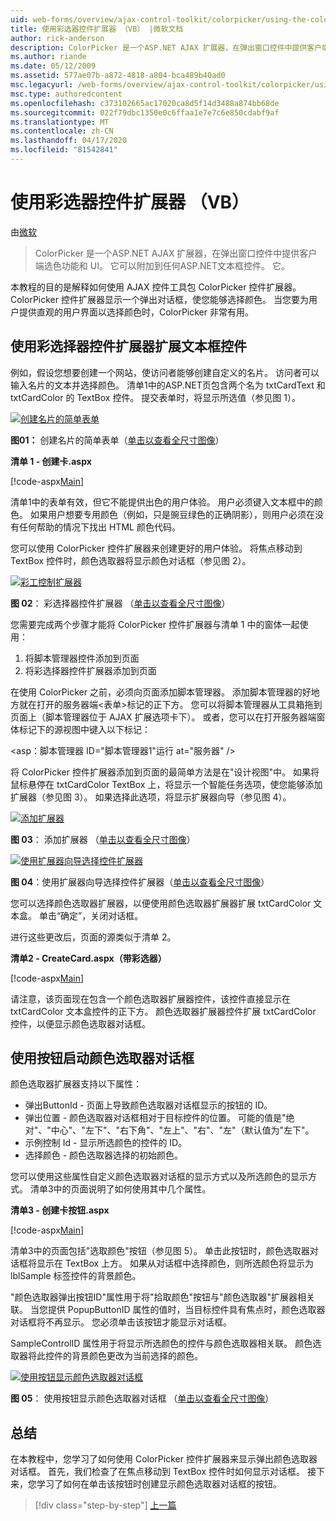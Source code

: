 ```yaml
---
uid: web-forms/overview/ajax-control-toolkit/colorpicker/using-the-colorpicker-control-extender-vb
title: 使用彩选器控件扩展器 （VB） |微软文档
author: rick-anderson
description: ColorPicker 是一个ASP.NET AJAX 扩展器，在弹出窗口控件中提供客户端选色功能和 UI。 它可以附加到任何ASP.NET...
ms.author: riande
ms.date: 05/12/2009
ms.assetid: 577ae07b-a872-4818-a804-bca489b40ad0
msc.legacyurl: /web-forms/overview/ajax-control-toolkit/colorpicker/using-the-colorpicker-control-extender-vb
msc.type: authoredcontent
ms.openlocfilehash: c373102665ac17020ca8d5f14d3488a874bb68de
ms.sourcegitcommit: 022f79dbc1350e0c6ffaa1e7e7c6e850cdabf9af
ms.translationtype: MT
ms.contentlocale: zh-CN
ms.lasthandoff: 04/17/2020
ms.locfileid: "81542841"
---
```

# <a name="using-the-colorpicker-control-extender-vb"></a>使用彩选器控件扩展器 （VB）

由[微软](https://github.com/microsoft)

> ColorPicker 是一个ASP.NET AJAX 扩展器，在弹出窗口控件中提供客户端选色功能和 UI。 它可以附加到任何ASP.NET文本框控件。 它。

本教程的目的是解释如何使用 AJAX 控件工具包 ColorPicker 控件扩展器。 ColorPicker 控件扩展器显示一个弹出对话框，使您能够选择颜色。 当您要为用户提供直观的用户界面以选择颜色时，ColorPicker 非常有用。

## <a name="extending-a-textbox-control-with-the-colorpicker-control-extender"></a>使用彩选择器控件扩展器扩展文本框控件

例如，假设您想要创建一个网站，使访问者能够创建自定义的名片。 访问者可以输入名片的文本并选择颜色。 清单1中的ASP.NET页包含两个名为 txtCardText 和 txtCardColor 的 TextBox 控件。 提交表单时，将显示所选值（参见图 1）。

[![创建名片的简单表单](using-the-colorpicker-control-extender-vb/_static/image1.jpg)](using-the-colorpicker-control-extender-vb/_static/image1.png)

**图01：** 创建名片的简单表单（[单击以查看全尺寸图像](using-the-colorpicker-control-extender-vb/_static/image2.png)）

**清单 1 - 创建卡.aspx**

[!code-aspx[Main](using-the-colorpicker-control-extender-vb/samples/sample1.aspx)]

清单1中的表单有效，但它不能提供出色的用户体验。 用户必须键入文本框中的颜色。 如果用户想要专用颜色（例如，只是豌豆绿色的正确阴影），则用户必须在没有任何帮助的情况下找出 HTML 颜色代码。

您可以使用 ColorPicker 控件扩展器来创建更好的用户体验。 将焦点移动到 TextBox 控件时，颜色选取器将显示颜色对话框（参见图 2）。

[![彩工控制扩展器](using-the-colorpicker-control-extender-vb/_static/image2.jpg)](using-the-colorpicker-control-extender-vb/_static/image3.png)

**图 02**： 彩选择器控件扩展器 （[单击以查看全尺寸图像](using-the-colorpicker-control-extender-vb/_static/image4.png)）

您需要完成两个步骤才能将 ColorPicker 控件扩展器与清单 1 中的窗体一起使用：

1. 将脚本管理器控件添加到页面
2. 将彩选择器控件扩展器添加到页面

在使用 ColorPicker 之前，必须向页面添加脚本管理器。 添加脚本管理器的好地方就在打开的服务器端&lt;表单&gt;标记的正下方。 您可以将脚本管理器从工具箱拖到页面上（脚本管理器位于 AJAX 扩展选项卡下）。 或者，您可以在打开服务器端窗体标记下的源视图中键入以下标记：

&lt;asp：脚本管理器 ID="脚本管理器1"运行 at="服务器" /&gt;

将 ColorPicker 控件扩展器添加到页面的最简单方法是在"设计视图"中。 如果将鼠标悬停在 txtCardColor TextBox 上，将显示一个智能任务选项，使您能够添加扩展器（参见图 3）。 如果选择此选项，将显示扩展器向导（参见图 4）。

[![添加扩展器](using-the-colorpicker-control-extender-vb/_static/image3.jpg)](using-the-colorpicker-control-extender-vb/_static/image5.png)

**图 03**： 添加扩展器 （[单击以查看全尺寸图像](using-the-colorpicker-control-extender-vb/_static/image6.png)）

[![使用扩展器向导选择控件扩展器](using-the-colorpicker-control-extender-vb/_static/image4.jpg)](using-the-colorpicker-control-extender-vb/_static/image7.png)

**图 04**：使用扩展器向导选择控件扩展器（[单击以查看全尺寸图像](using-the-colorpicker-control-extender-vb/_static/image8.png)）

您可以选择颜色选取器扩展器，以便使用颜色选取器扩展器扩展 txtCardColor 文本盒。 单击“确定”，关闭对话框。

进行这些更改后，页面的源类似于清单 2。

**清单2 - CreateCard.aspx（带彩选器）**

[!code-aspx[Main](using-the-colorpicker-control-extender-vb/samples/sample2.aspx)]

请注意，该页面现在包含一个颜色选取器扩展器控件，该控件直接显示在 txtCardColor 文本盒控件的正下方。 颜色选取器扩展器控件扩展 txtCardColor 控件，以便显示颜色选取器对话框。

## <a name="using-a-button-to-launch-the-color-picker-dialog"></a>使用按钮启动颜色选取器对话框

颜色选取器扩展器支持以下属性：

- 弹出ButtonId - 页面上导致颜色选取器对话框显示的按钮的 ID。
- 弹出位置 - 颜色选取器对话框相对于目标控件的位置。 可能的值是"绝对"、"中心"、"左下"、"右下角"、"左上"、"右"、"左"（默认值为"左下"。
- 示例控制 Id - 显示所选颜色的控件的 ID。
- 选择颜色 - 颜色选取器选择的初始颜色。

您可以使用这些属性自定义颜色选取器对话框的显示方式以及所选颜色的显示方式。 清单3中的页面说明了如何使用其中几个属性。

**清单3 - 创建卡按钮.aspx**

[!code-aspx[Main](using-the-colorpicker-control-extender-vb/samples/sample3.aspx)]

清单3中的页面包括"选取颜色"按钮（参见图 5）。 单击此按钮时，颜色选取器对话框将显示在 TextBox 上方。 如果从对话框中选择颜色，则所选颜色将显示为 lblSample 标签控件的背景颜色。

"颜色选取器弹出按钮ID"属性用于将"拾取颜色"按钮与"颜色选取器"扩展器相关联。 当您提供 PopupButtonID 属性的值时，当目标控件具有焦点时，颜色选取器对话框将不再显示。 您必须单击该按钮才能显示对话框。

SampleControlID 属性用于将显示所选颜色的控件与颜色选取器相关联。 颜色选取器将此控件的背景颜色更改为当前选择的颜色。

[![使用按钮显示颜色选取器对话框](using-the-colorpicker-control-extender-vb/_static/image5.jpg)](using-the-colorpicker-control-extender-vb/_static/image9.png)

**图 05**： 使用按钮显示颜色选取器对话框 （[单击以查看全尺寸图像](using-the-colorpicker-control-extender-vb/_static/image10.png)）

## <a name="summary"></a>总结

在本教程中，您学习了如何使用 ColorPicker 控件扩展器来显示弹出颜色选取器对话框。 首先，我们检查了在焦点移动到 TextBox 控件时如何显示对话框。 接下来，您学习了如何在单击该按钮时创建显示颜色选取器对话框的按钮。

> [!div class="step-by-step"]
> [上一篇](using-the-colorpicker-control-extender-cs.md)

